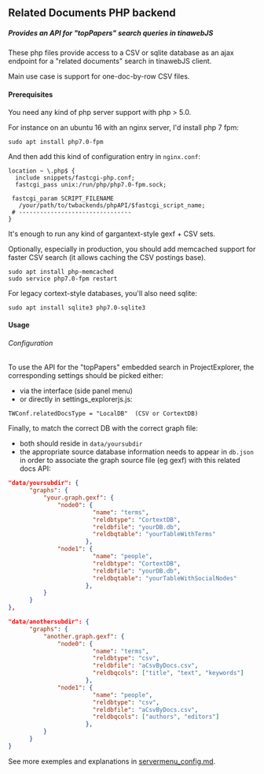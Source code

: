 
## Related Documents PHP backend

##### Provides an API for "topPapers" search queries in tinawebJS

These php files provide access to a CSV or sqlite database as an ajax endpoint for a "related documents" search in tinawebJS client.

Main use case is support for one-doc-by-row CSV files.


#### Prerequisites

You need any kind of php server support with php > 5.0.

For instance on an ubuntu 16 with an nginx server, I'd install php 7 fpm:
```
sudo apt install php7.0-fpm
```

And then add this kind of configuration entry in `nginx.conf`:
```
location ~ \.php$ {
  include snippets/fastcgi-php.conf;
  fastcgi_pass unix:/run/php/php7.0-fpm.sock;

 fastcgi_param SCRIPT_FILENAME
   /your/path/to/twbackends/phpAPI/$fastcgi_script_name;
 # --------------------------------
}
```

It's enough to run any kind of gargantext-style gexf + CSV sets.

Optionally, especially in production, you should add memcached support for faster CSV search (it allows caching the CSV postings base).

```
sudo apt install php-memcached
sudo service php7.0-fpm restart
```

For legacy cortext-style databases, you'll also need sqlite:
```
sudo apt install sqlite3 php7.0-sqlite3
```


#### Usage

###### Configuration

To use the API for the "topPapers" embedded search in ProjectExplorer, the corresponding settings should be picked either:
  - via the interface (side panel menu)
  - or directly in settings_explorerjs.js:
```
TWConf.relatedDocsType = "LocalDB"  (CSV or CortextDB)
```

Finally, to match the correct DB with the correct graph file:
  - both should reside in `data/yoursubdir`
  - the appropriate source database information needs to appear in `db.json` in order to associate the graph source file (eg gexf) with this related docs API:


```json
"data/yoursubdir": {
      "graphs": {
          "your.graph.gexf": {
              "node0": {
                        "name": "terms",
                        "reldbtype": "CortextDB",
                        "reldbfile": "yourDB.db",
                        "reldbqtable": "yourTableWithTerms"
                      },
              "node1": {
                        "name": "people",
                        "reldbtype": "CortextDB",
                        "reldbfile": "yourDB.db",
                        "reldbqtable": "yourTableWithSocialNodes"
                      },
          }
      }
},

"data/anothersubdir": {
      "graphs": {
          "another.graph.gexf": {
              "node0": {
                        "name": "terms",
                        "reldbtype": "csv",
                        "reldbfile": "aCsvByDocs.csv",
                        "reldbqcols": ["title", "text", "keywords"]
                      },
              "node1": {
                        "name": "people",
                        "reldbtype": "csv",
                        "reldbfile": "aCsvByDocs.csv",
                        "reldbqcols": ["authors", "editors"]
                      },
          }
      }
}

```

See more exemples and explanations in [servermenu_config.md](https://github.com/moma/ProjectExplorer/blob/master/00.DOCUMENTATION/A-Introduction/servermenu_config.md).
